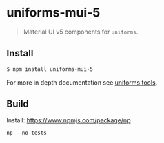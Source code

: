 # uniforms-mui-5

> Material UI v5 components for `uniforms`.

## Install

```sh
$ npm install uniforms-mui-5
```

For more in depth documentation see [uniforms.tools](https://uniforms.tools).


## Build

Install: https://www.npmjs.com/package/np

```
np --no-tests
```
